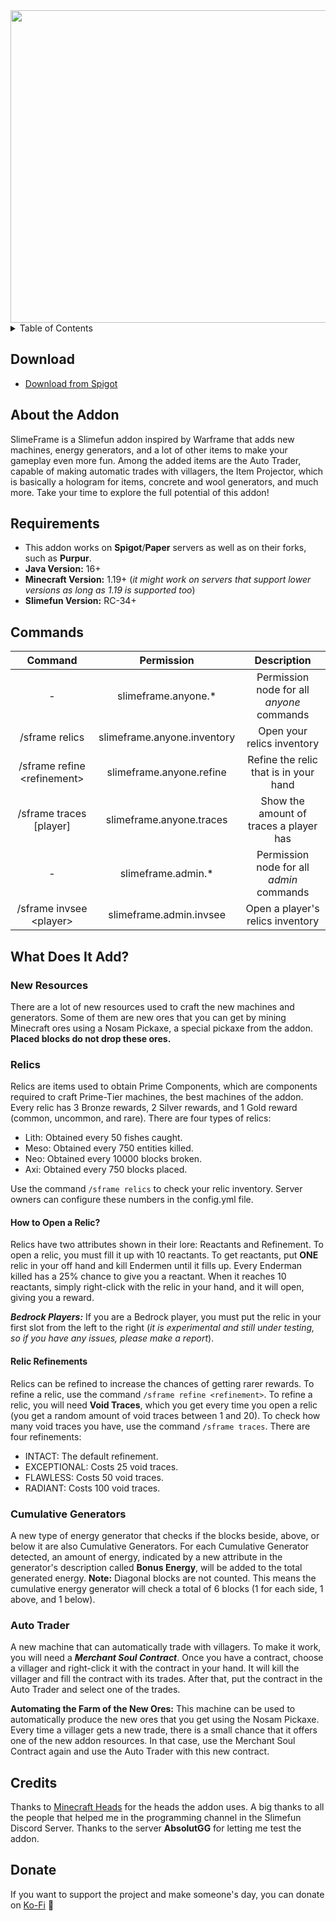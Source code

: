 <div align="center">
  <img src="https://github.com/VoperAD/SlimeFrame/blob/main/images/SFrame-Banner.png" alt="SlimeFrame-Banner_2" width="1280" height="500">
</div>

<details>
  <summary>Table of Contents</summary>
  <ol>
    <li><a href="#download">Download</a></li>
    <li><a href="#about-the-addon">About The Project</a></li>
    <li><a href="#requirements">Requirements</a></li>
    <li><a href="#commands">Commands</a></li>
    <li>
      <a href="#what-does-it-add">What does it add?</a>
      <ul>
        <li><a href="#new-resources">New Resources</a></li>
        <li><a href="#relics">Relics</a></li>
        <li><a href="#cumulative-generators">Cumulative Generators</a></li>
        <li><a href="#auto-trader">Auto Trader</a></li>
      </ul>
    </li>
    <li><a href="#credits">Credits</a></li>
    <li><a href="#donate">Donate</a></li>
  </ol>
</details>

## Download

- <a href="https://www.spigotmc.org/resources/slimeframe.111432/">Download from Spigot</a>

## About the Addon

SlimeFrame is a Slimefun addon inspired by Warframe that adds new machines, energy generators, and a lot of other items to make your gameplay even more fun. Among the added items are the Auto Trader, capable of making automatic trades with villagers, the Item Projector, which is basically a hologram for items, concrete and wool generators, and much more. Take your time to explore the full potential of this addon!

## Requirements

- This addon works on **Spigot**/**Paper** servers as well as on their forks, such as **Purpur**.
- **Java Version:** 16+
- **Minecraft Version:** 1.19+ (_it might work on servers that support lower versions as long as 1.19 is supported too_)
- **Slimefun Version:** RC-34+

## Commands

|            Command            |         Permission          |                Description                |
|:-----------------------------:|:---------------------------:|:-----------------------------------------:|
|               -               |     slimeframe.anyone.*     | Permission node for all _anyone_ commands |
|        /sframe relics         | slimeframe.anyone.inventory |        Open your relics inventory         |
| /sframe refine \<refinement\> |  slimeframe.anyone.refine   |   Refine the relic that is in your hand   |
|    /sframe traces [player]    |  slimeframe.anyone.traces   |  Show the amount of traces a player has   |
|               -               |     slimeframe.admin.*      | Permission node for all _admin_ commands  |
|   /sframe invsee \<player\>   |   slimeframe.admin.invsee   |     Open a player's relics inventory      |

## What Does It Add?

### New Resources

There are a lot of new resources used to craft the new machines and generators. Some of them are new ores that you can get by mining Minecraft ores using a Nosam Pickaxe, a special pickaxe from the addon. **Placed blocks do not drop these ores.**

### Relics

Relics are items used to obtain Prime Components, which are components required to craft Prime-Tier machines, the best machines of the addon. Every relic has 3 Bronze rewards, 2 Silver rewards, and 1 Gold reward (common, uncommon, and rare). There are four types of relics:

- Lith: Obtained every 50 fishes caught.
- Meso: Obtained every 750 entities killed.
- Neo: Obtained every 10000 blocks broken.
- Axi: Obtained every 750 blocks placed.

Use the command ```/sframe relics``` to check your relic inventory.
Server owners can configure these numbers in the config.yml file.

#### How to Open a Relic?

Relics have two attributes shown in their lore: Reactants and Refinement. To open a relic, you must fill it up with 10 reactants. To get reactants, put **ONE** relic in your off hand and kill Endermen until it fills up. Every Enderman killed has a 25% chance to give you a reactant. When it reaches 10 reactants, simply right-click with the relic in your hand, and it will open, giving you a reward.

***Bedrock Players:*** If you are a Bedrock player, you must put the relic in your first slot from the left to the right (_it is experimental and still under testing, so if you have any issues, please make a report_).

#### Relic Refinements

Relics can be refined to increase the chances of getting rarer rewards. To refine a relic, use the command ```/sframe refine <refinement>```. To refine a relic, you will need **Void Traces**, which you get every time you open a relic (you get a random amount of void traces between 1 and 20). To check how many void traces you have, use the command ```/sframe traces```. There are four refinements:

- INTACT: The default refinement.
- EXCEPTIONAL: Costs 25 void traces.
- FLAWLESS: Costs 50 void traces.
- RADIANT: Costs 100 void traces.

### Cumulative Generators

A new type of energy generator that checks if the blocks beside, above, or below it are also Cumulative Generators. For each Cumulative Generator detected, an amount of energy, indicated by a new attribute in the generator's description called **Bonus Energy**, will be added to the total generated energy.
**Note:** Diagonal blocks are not counted. This means the cumulative energy generator will check a total of 6 blocks (1 for each side, 1 above, and 1 below).

### Auto Trader

A new machine that can automatically trade with villagers. To make it work, you will need a ***Merchant Soul Contract***. Once you have a contract, choose a villager and right-click it with the contract in your hand. It will kill the villager and fill the contract with its trades. After that, put the contract in the Auto Trader and select one of the trades.

**Automating the Farm of the New Ores:** This machine can be used to automatically produce the new ores that you get using the Nosam Pickaxe. Every time a villager gets a new trade, there is a small chance that it offers one of the new addon resources. In that case, use the Merchant Soul Contract again and use the Auto Trader with this new contract.

## Credits

Thanks to <a href="https://minecraft-heads.com/">Minecraft Heads</a> for the heads the addon uses.
A big thanks to all the people that helped me in the programming channel in the Slimefun Discord Server.
Thanks to the server **AbsolutGG** for letting me test the addon.

## Donate

If you want to support the project and make someone's day, you can donate on <a href="https://ko-fi.com/voper">Ko-Fi</a> 🙂
